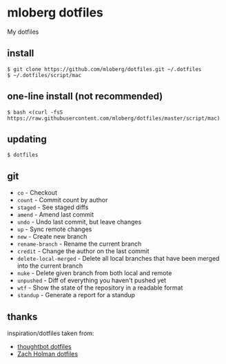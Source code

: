 # mloberg dotfiles

My dotfiles

## install

    $ git clone https://github.com/mloberg/dotfiles.git ~/.dotfiles
    $ ~/.dotfiles/script/mac

## one-line install (not recommended)

    $ bash <(curl -fsS https://raw.githubusercontent.com/mloberg/dotfiles/master/script/mac)

## updating

    $ dotfiles

## git

* `co` - Checkout
* `count` - Commit count by author
* `staged` - See staged diffs
* `amend` - Amend last commit
* `undo` - Undo last commit, but leave changes
* `up` - Sync remote changes
* `new` - Create new branch
* `rename-branch` - Rename the current branch
* `credit` - Change the author on the last commit
* `delete-local-merged` - Delete all local branches that have been merged into the current branch
* `nuke` - Delete given branch from both local and remote
* `unpushed` - Diff of everything you haven't pushed yet
* `wtf` - Show the state of the repository in a readable format
* `standup` - Generate a report for a standup

## thanks

inspiration/dotfiles taken from:

* [thoughtbot dotfiles](https://github.com/thoughtbot/dotfiles)
* [Zach Holman dotfiles](https://github.com/holman/dotfiles)
